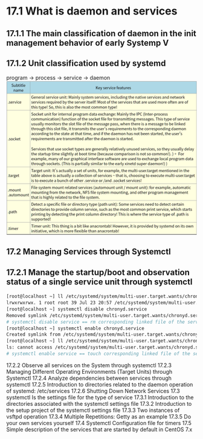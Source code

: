 # 17.1 What is daemon and services
## 17.1.1 The main classification of daemon in the init management behavior of early Systemp V
## 17.1.2 Unit classification used by systemd
program -> process -> service -> daemon  
![summary](Picture/Systemd_service_types.png)

## 17.2 Managing Services through Systemctl
## 17.2.1 Manage the startup/boot and observation status of a single service unit through systemctl
```bash
[root@localhost ~] ll /etc/systemd/system/multi-user.target.wants/chronyd.service 
lrwxrwxrwx. 1 root root 39 Jul 23 20:57 /etc/systemd/system/multi-user.target.wants/chronyd.service -> /usr/lib/systemd/system/chronyd.service
[root@localhost ~] systemctl disable chronyd.service 
Removed symlink /etc/systemd/system/multi-user.target.wants/chronyd.service.
# systemctl disable service == rm corresponding linked file of the service
[root@localhost ~] systemctl enable chronyd.service 
Created symlink from /etc/systemd/system/multi-user.target.wants/chronyd.service to /usr/lib/systemd/system/chronyd.service.
[root@localhost ~] ll /etc/systemd/system/multi-user.target.wants/chronyd.service 
ls: cannot access /etc/systemd/system/multi-user.target.wants/chronyd.service: No such file or directory
# systemctl enable service == touch corresponding linked file of the service
```
17.2.2 Observe all services on the System through systemctl
17.2.3 Managing Different Operating Environments (Target Units) through Systemctl
17.2.4 Analyze dependencies between services through systemctl
17.2.5 Introduction to directories related to the daemon operation of systemd: /etc/services
17.2.6 Shutting Down Network Services
17.3 systemctl Is the settings file for the type of service
17.3.1 Introduction to the directories associated with the systemctl settings file
17.3.2 Introduction to the setup project of the systemctl settings file
17.3.3 Two instances of vsftpd operation
17.3.4 Multiple Repetitions: Getty as an example
17.3.5 Do your own services yourself
17.4 Systemctl Configuration file for timers
17.5 Simple description of the services that are started by default in CentOS 7.x